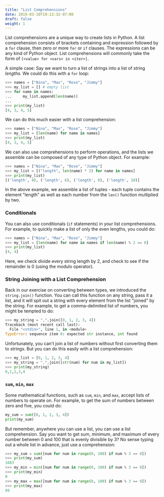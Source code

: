 ```yaml
---
title: "List Comprehensions"
date: 2019-03-10T19:13:32-07:00
draft: false
weight: 1
---
```


List comprehensions are a unique way to create lists in Python. A list comprehension consists of brackets containing and expression followed by a `for` clause, then zero or more `for` or `if` clauses. The expressions can be any kind of Python object. List comprehensions will commonly take the form of `[<value> for <vars> in <iter>]`.

A simple case: Say we want to turn a list of strings into a list of string *lengths.* We could do this with a `for` loop:

```python
>>> names = ["Nina", "Max", "Rose", "Jimmy"]
>>> my_list = [] # empty list
>>> for name in names:
...     my_list.append(len(name))
...
>>> print(my_list)
[4, 3, 4, 5]
```

We can do this much easier with a list comprehension:

```python
>>> names = ["Nina", "Max", "Rose", "Jimmy"]
>>> my_list = [len(name) for name in names]
>>> print(my_list)
[4, 3, 4, 5]
```

We can also use comprehensions to perform operations, and the lists we assemble can be composed of any type of Python object. For example:

```python
>>> names = ["Nina", "Max", "Rose", "Jimmy"]
>>> my_list = [("length", len(name) * 2) for name in names]
>>> print(my_list)
[('length', 8), ('length', 6), ('length', 8), ('length', 10)]
```

In the above example, we assemble a list of tuples - each tuple contains the element "length" as well as each number from the `len()` function multiplied by two.


### Conditionals

You can also use conditionals (`if` statements) in your list comprehensions. For example, to quickly make a list of only the even lengths, you could do:

```python
>>> names = ["Nina", "Max", "Rose", "Jimmy"]
>>> my_list = [len(name) for name in names if len(name) % 2 == 0]
>>> print(my_list)
[4, 4]
```

Here, we check divide every string length by 2, and check to see if the remainder is 0 (using the modulo operator).


### String Joining with a List Comprehension

Back in our exercise on converting between types, we introduced the `string.join()` function. You can call this function on any string, pass it a list, and it will spit out a string with every element from the list "joined" by the string. For example, to get a comma-delimited list of numbers, you might be tempted to do:

```python
>>> my_string = ",".join([0, 1, 2, 3, 4])
Traceback (most recent call last):
  File "<stdin>", line 1, in <module>
TypeError: sequence item 0: expected str instance, int found
```

Unfortunately, you can't join a list of numbers without first converting them to strings. But you can do this easily with a list comprehension:

```python
>>> my_list = [0, 1, 2, 3, 4]
>>> my_string = ",".join([str(num) for num in my_list])
>>> print(my_string)
0,1,2,3,4
```


### `sum`, `min`, `max`

Some mathematical functions, such as `sum`, `min`, and `max`, accept lists of numbers to operate on. For example, to get the sum of numbers between zero and five, you could do:

```python
my_sum = sum([0, 1, 2, 3, 4])
print(my_sum)
```

But remember, anywhere you can use a list, you can use a list comprehension. Say you want to get sum, minimum, and maximum of every number between 0 and 100 that is evenly divisible by 3? No sense typing out a whole list in advance, just use a comprehension:

```python
>>> my_sum = sum([num for num in range(0, 100) if num % 3 == 0])
>>> print(my_sum)
1683
>>> my_min = min([num for num in range(0, 100) if num % 3 == 0])
>>> print(my_min)
0
>>> my_max = max([num for num in range(0, 100) if num % 3 == 0])
>>> print(my_max)
99
```
